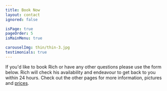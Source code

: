 ```yaml
---
title: Book Now
layout: contact
ignored: false

isPage: true
pageOrder: 5
isMainMenu: true

carouselImg: thin/thin-3.jpg
testimonials: true
---
```

If you'd like to book Rich or have any other questions please use the form below. Rich will check his availability and endeavour to get back to you within 24 hours. Check out the other pages for more information, pictures and [prices](prices.html).